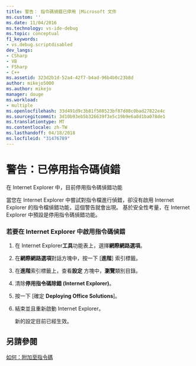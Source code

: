```yaml
---
title: 警告： 指令碼偵錯已停用 |Microsoft 文件
ms.custom: ''
ms.date: 11/04/2016
ms.technology: vs-ide-debug
ms.topic: conceptual
f1_keywords:
- vs.debug.scriptdisabled
dev_langs:
- CSharp
- VB
- FSharp
- C++
ms.assetid: 323d2b1d-52a4-42f7-b4ad-96b4b0c23b8d
author: mikejo5000
ms.author: mikejo
manager: douge
ms.workload:
- multiple
ms.openlocfilehash: 33d491d9c3b81f508523bf87d88c0bad27822e4c
ms.sourcegitcommit: 3d10b93eb5b326639f3e5c19b9e6a8d1ba078de1
ms.translationtype: MT
ms.contentlocale: zh-TW
ms.lasthandoff: 04/18/2018
ms.locfileid: "31476789"
---
```

# <a name="warning-script-debugging-disabled"></a>警告：已停用指令碼偵錯
在 Internet Explorer 中，目前停用指令碼偵錯功能  
  
 當您在 Internet Explorer 中嘗試對指令檔進行偵錯，卻沒有啟用 Internet Explorer 的指令檔偵錯功能，這個警告就會出現。 基於安全性考量，在 Internet Explorer 中預設是停用指令碼偵錯功能。  
  
### <a name="to-enable-script-debugging-in-internet-explorer"></a>若要在 Internet Explorer 中啟用指令碼偵錯  
  
1.  在 Internet Explorer**工具**功能表上，選擇**網際網路選項**。  
  
2.  在**網際網路選項**對話方塊中，按一下 [**進階**] 索引標籤。  
  
3.  在**進階**索引標籤上，查看**設定** 方塊中，**瀏覽**類別目錄。  
  
4.  清除**停用指令碼除錯 (Internet Explorer)**。  
  
5.  按一下 [確定 **Deploying Office Solutions**]。  
  
6.  結束並且重新啟動 Internet Explorer。  
  
     新的設定目前已經生效。  
  
## <a name="see-also"></a>另請參閱  
 [如何：附加至指令碼](../debugger/how-to-attach-to-script.md)